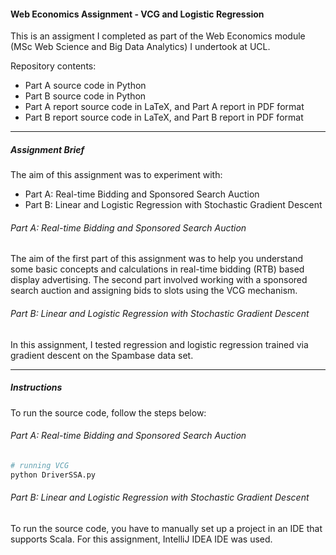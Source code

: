 #### Web Economics Assignment - VCG and Logistic Regression

This is an assigment I completed as part of the Web Economics module (MSc Web Science and Big Data Analytics) I undertook at UCL.

Repository contents:

* Part A source code in Python
* Part B source code in Python
* Part A report source code in LaTeX, and Part A report in PDF format
* Part B report source code in LaTeX, and Part B report in PDF format

---

##### Assignment Brief

The aim of this assignment was to experiment with:

* Part A: Real-time Bidding and Sponsored Search Auction
* Part B: Linear and Logistic Regression with Stochastic Gradient Descent

###### Part A: Real-time Bidding and Sponsored Search Auction

The aim of the first part of this assignment was to help you understand some basic concepts and calculations in real-time
bidding (RTB) based display advertising. The second part involved working with a sponsored search auction and assigning bids to slots using the VCG mechanism.


###### Part B: Linear and Logistic Regression with Stochastic Gradient Descent

In this assignment, I tested regression and logistic regression trained via gradient descent on the Spambase data set.

---

##### Instructions

To run the source code, follow the steps below:

###### Part A: Real-time Bidding and Sponsored Search Auction

```bash
# running VCG
python DriverSSA.py
```

###### Part B: Linear and Logistic Regression with Stochastic Gradient Descent

To run the source code, you have to manually set up a project in an IDE that supports Scala. For this assignment, IntelliJ IDEA IDE was used.

